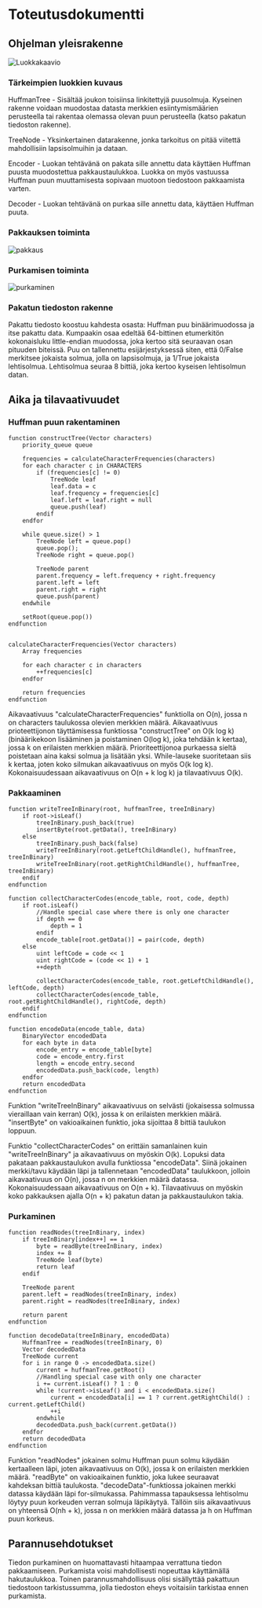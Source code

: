 # Toteutusdokumentti

## Ohjelman yleisrakenne

![Luokkakaavio](kuvat/luokkakaavio.png)

### Tärkeimpien luokkien kuvaus

HuffmanTree - Sisältää joukon toisiinsa linkitettyjä puusolmuja. Kyseinen rakenne voidaan muodostaa datasta merkkien esiintymismäärien perusteella tai rakentaa olemassa olevan puun perusteella (katso pakatun tiedoston rakenne).

TreeNode - Yksinkertainen datarakenne, jonka tarkoitus on pitää viitettä mahdollisiin lapsisolmuihin ja dataan.

Encoder - Luokan tehtävänä on pakata sille annettu data käyttäen Huffman puusta muodostettua pakkaustaulukkoa. Luokka on myös vastuussa Huffman puun muuttamisesta sopivaan muotoon tiedostoon pakkaamista varten.

Decoder - Luokan tehtävänä on purkaa sille annettu data, käyttäen Huffman puuta.

### Pakkauksen toiminta

![pakkaus](kuvat/Pakkaus.png)

### Purkamisen toiminta

![purkaminen](kuvat/Purkaminen.png)

### Pakatun tiedoston rakenne

Pakattu tiedosto koostuu kahdesta osasta: Huffman puu binäärimuodossa ja itse pakattu data. Kumpaakin osaa edeltää 64-bittinen etumerkitön kokonaisluku little-endian muodossa, joka kertoo sitä seuraavan osan pituuden biteissä. Puu on tallennettu esijärjestyksessä siten, että 0/False merkitsee jokaista solmua, jolla on lapsisolmuja, ja 1/True jokaista lehtisolmua. Lehtisolmua seuraa 8 bittiä, joka kertoo kyseisen lehtisolmun datan.

## Aika ja tilavaativuudet

### Huffman puun rakentaminen

```
function constructTree(Vector characters)
    priority_queue queue

    frequencies = calculateCharacterFrequencies(characters)
    for each character c in CHARACTERS
        if (frequencies[c] != 0)
            TreeNode leaf
            leaf.data = c
            leaf.frequency = frequencies[c]
            leaf.left = leaf.right = null
            queue.push(leaf)
        endif
    endfor

    while queue.size() > 1
        TreeNode left = queue.pop()
        queue.pop();
        TreeNode right = queue.pop()

        TreeNode parent
        parent.frequency = left.frequency + right.frequency
        parent.left = left
        parent.right = right
        queue.push(parent)
    endwhile

    setRoot(queue.pop())
endfunction


calculateCharacterFrequencies(Vector characters)
    Array frequencies

    for each character c in characters
        ++frequencies[c]
    endfor

    return frequencies
endfunction
```
Aikavaativuus "calculateCharacterFrequencies" funktiolla on O(n), jossa n on characters taulukossa olevien merkkien määrä. Aikavaativuus prioteettijonon täyttämisessa funktiossa "constructTree" on O(k log k) (binäärikekoon lisääminen ja poistaminen O(log k), joka tehdään k kertaa), jossa k on erilaisten merkkien määrä. Prioriteettijonoa purkaessa sieltä poistetaan aina kaksi solmua ja lisätään yksi. While-lauseke suoritetaan siis k kertaa, joten koko silmukan aikavaativuus on myös O(k log k). Kokonaisuudessaan aikavaativuus on O(n + k log k) ja tilavaativuus O(k).

### Pakkaaminen

```
function writeTreeInBinary(root, huffmanTree, treeInBinary)
    if root->isLeaf()
        treeInBinary.push_back(true)
        insertByte(root.getData(), treeInBinary)
    else
        treeInBinary.push_back(false)
        writeTreeInBinary(root.getLeftChildHandle(), huffmanTree, treeInBinary)
        writeTreeInBinary(root.getRightChildHandle(), huffmanTree, treeInBinary)
    endif
endfunction

function collectCharacterCodes(encode_table, root, code, depth)
    if root.isLeaf()
        //Handle special case where there is only one character
        if depth == 0
            depth = 1
        endif
        encode_table[root.getData()] = pair(code, depth)
    else
        uint leftCode = code << 1
        uint rightCode = (code << 1) + 1
        ++depth

        collectCharacterCodes(encode_table, root.getLeftChildHandle(), leftCode, depth)
        collectCharacterCodes(encode_table, root.getRightChildHandle(), rightCode, depth)
    endif
endfunction

function encodeData(encode_table, data)
    BinaryVector encodedData
    for each byte in data
        encode_entry = encode_table[byte]
        code = encode_entry.first
        length = encode_entry.second
        encodedData.push_back(code, length)
    endfor
    return encodedData
endfunction
```
Funktion "writeTreeInBinary" aikavaativuus on selvästi (jokaisessa solmussa vieraillaan vain kerran) O(k), jossa k on erilaisten merkkien määrä. "insertByte" on vakioaikainen funktio, joka sijoittaa 8 bittiä taulukon loppuun.

Funktio "collectCharacterCodes" on erittäin samanlainen kuin "writeTreeInBinary" ja aikavaativuus on myöskin O(k). Lopuksi data pakataan pakkaustaulukon avulla funktiossa "encodeData". Siinä jokainen merkki/tavu käydään läpi ja tallennetaan "encodedData" taulukkoon, jolloin aikavaativuus on O(n), jossa n on merkkien määrä datassa. Kokonaisuudessaan aikavaativuus on O(n + k). Tilavaativuus on myöskin koko pakkauksen ajalla O(n + k) pakatun datan ja pakkaustaulukon takia.

### Purkaminen

```
function readNodes(treeInBinary, index)
    if treeInBinary[index++] == 1
        byte = readByte(treeInBinary, index)
        index += 8
        TreeNode leaf(byte)
        return leaf
    endif

    TreeNode parent
    parent.left = readNodes(treeInBinary, index)
    parent.right = readNodes(treeInBinary, index)

    return parent
endfunction

function decodeData(treeInBinary, encodedData)
    HuffmanTree = readNodes(treeInBinary, 0)
    Vector decodedData
    TreeNode current
    for i in range 0 -> encodedData.size()
        current = huffmanTree.getRoot()
        //Handling special case with only one character
        i += current.isLeaf() ? 1 : 0
        while !current->isLeaf() and i < encodedData.size()
            current = encodedData[i] == 1 ? current.getRightChild() : current.getLeftChild()
            ++i
        endwhile
        decodedData.push_back(current.getData())
    endfor
    return decodedData
endfunction
```
Funktion "readNodes" jokainen solmu Huffman puun solmu käydään kertaalleen läpi, joten aikavaativuus on O(k), jossa k on erilaisten merkkien määrä. "readByte" on vakioaikainen funktio, joka lukee seuraavat kahdeksan bittiä taulukosta. "decodeData"-funktiossa jokainen merkki datassa käydään läpi for-silmukassa. Pahimmassa tapauksessa lehtisolmu löytyy puun korkeuden verran solmuja läpikäytyä. Tällöin siis aikavaativuus on yhteensä O(nh + k), jossa n on merkkien määrä datassa ja h on Huffman puun korkeus.

## Parannusehdotukset

Tiedon purkaminen on huomattavasti hitaampaa verrattuna tiedon pakkaamiseen. Purkamista voisi mahdollisesti nopeuttaa käyttämällä hakutaulukkoa. Toinen parannusmahdollisuus olisi sisällyttää pakattuun tiedostoon tarkistussumma, jolla tiedoston eheys voitaisiin tarkistaa ennen purkamista.

